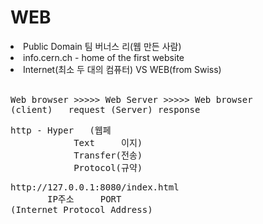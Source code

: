 <h1>WEB</h1>
<li>Public Domain 팀 버너스 리(웹 만든 사람)</li>
<li>info.cern.ch - home of the first website</li>
<li>Internet(최소 두 대의 컴퓨터) VS WEB(from Swiss)</li>
<br>
<pre>
Web browser >>>>> Web Server >>>>> Web browser
(client)   request (Server) response 
</pre>
<pre>http - Hyper   (웹페
            Text     이지)
            Transfer(전송)
            Protocol(규약)
</pre>
           
<pre>
http://127.0.0.1:8080/index.html
       IP주소     PORT
(Internet Protocol Address)
</pre>           
           
          

